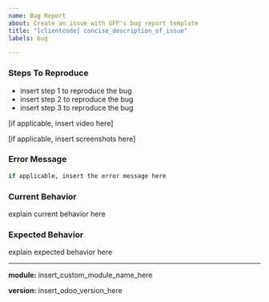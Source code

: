 ```yaml
---
name: Bug Report
about: Create an issue with GFP's bug report template
title: "[clientcode] concise_description_of_issue"
labels: bug

---
```


### Steps To Reproduce
- insert step 1 to reproduce the bug
- insert step 2 to reproduce the bug
- insert step 3 to reproduce the bug

[if applicable, insert video here]

[if applicable, insert screenshots here]

### Error Message
```sh
if applicable, insert the error message here
```

### Current Behavior
explain current behavior here

### Expected Behavior
explain expected behavior here

---

**module:** insert_custom_module_name_here

**version:** insert_odoo_version_here
